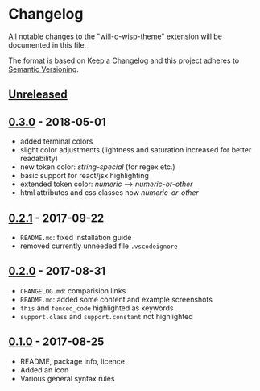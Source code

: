# Changelog

All notable changes to the "will-o-wisp-theme" extension will be documented in this file.

The format is based on [Keep a Changelog][] and this project adheres to [Semantic Versioning][].

## [Unreleased][]

## [0.3.0][] - 2018-05-01

- added terminal colors
- slight color adjustments (lightness and saturation increased for better readability)
- new token color: _string-special_ (for regex etc.)
- basic support for react/jsx highlighting
- extended token color: _numeric_ --> _numeric-or-other_
- html attributes and css classes now _numeric-or-other_

## [0.2.1][] - 2017-09-22

- `README.md`: fixed installation guide
- removed currently unneeded file `.vscodeignore`

## [0.2.0][] - 2017-08-31

- `CHANGELOG.md`: comparision links
- `README.md`: added some content and example screenshots
- `this` and `fenced_code` highlighted as keywords
- `support.class` and `support.constant` not highlighted

## [0.1.0][] - 2017-08-25

- README, package info, licence
- Added an icon
- Various general syntax rules

<!-- links -->

[keep a changelog]: http://keepachangelog.com/en/1.0.0/
[semantic versioning]: http://semver.org/spec/v2.0.0.html
[unreleased]: https://github.com/simon-jaeger/vscode-will-o-wisp-theme/compare/v0.3.0...dev
[0.3.0]: https://github.com/simon-jaeger/vscode-will-o-wisp-theme/compare/v0.2.1...v0.3.0
[0.2.1]: https://github.com/simon-jaeger/vscode-will-o-wisp-theme/compare/v0.2.0...v0.2.1
[0.2.0]: https://github.com/simon-jaeger/vscode-will-o-wisp-theme/compare/v0.1.0...v0.2.0
[0.1.0]: https://github.com/simon-jaeger/vscode-will-o-wisp-theme/commit/6ddc10d7d7a8523df32516f59682093c65cab4f4

